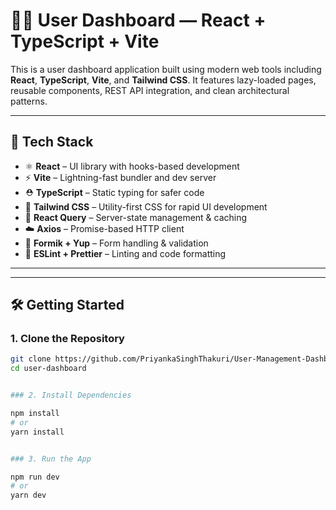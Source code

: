 # 🧑‍💻 User Dashboard — React + TypeScript + Vite

This is a user dashboard application built using modern web tools including **React**, **TypeScript**, **Vite**, and **Tailwind CSS**. It features lazy-loaded pages, reusable components, REST API integration, and clean architectural patterns.

---

## 🚀 Tech Stack

- ⚛️ **React** – UI library with hooks-based development
- ⚡ **Vite** – Lightning-fast bundler and dev server
- ⛑️ **TypeScript** – Static typing for safer code
- 🎨 **Tailwind CSS** – Utility-first CSS for rapid UI development
- 🔁 **React Query** – Server-state management & caching
- ☁️ **Axios** – Promise-based HTTP client
- 🧪 **Formik + Yup** – Form handling & validation
- 🧹 **ESLint + Prettier** – Linting and code formatting

---

---

## 🛠️ Getting Started

### 1. Clone the Repository

```bash
git clone https://github.com/PriyankaSinghThakuri/User-Management-Dashboard.git
cd user-dashboard


### 2. Install Dependencies

npm install
# or
yarn install


### 3. Run the App

npm run dev
# or
yarn dev

```
